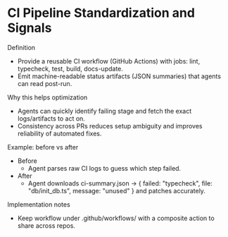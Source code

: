 # CI Pipeline Standardization and Signals

Definition

- Provide a reusable CI workflow (GitHub Actions) with jobs: lint, typecheck, test, build, docs-update.
- Emit machine-readable status artifacts (JSON summaries) that agents can read post-run.

Why this helps optimization

- Agents can quickly identify failing stage and fetch the exact logs/artifacts to act on.
- Consistency across PRs reduces setup ambiguity and improves reliability of automated fixes.

Example: before vs after

- Before
  - Agent parses raw CI logs to guess which step failed.
- After
  - Agent downloads ci-summary.json -> { failed: "typecheck", file: "db/init_db.ts", message: "unused" } and patches accurately.

Implementation notes

- Keep workflow under .github/workflows/ with a composite action to share across repos.
